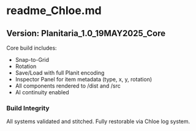 # readme_Chloe.md

## Version: Planitaria_1.0_19MAY2025_Core
Core build includes:
- Snap-to-Grid
- Rotation
- Save/Load with full Planit encoding
- Inspector Panel for item metadata (type, x, y, rotation)
- All components rendered to /dist and /src
- AI continuity enabled

### Build Integrity
All systems validated and stitched. Fully restorable via Chloe log system.
